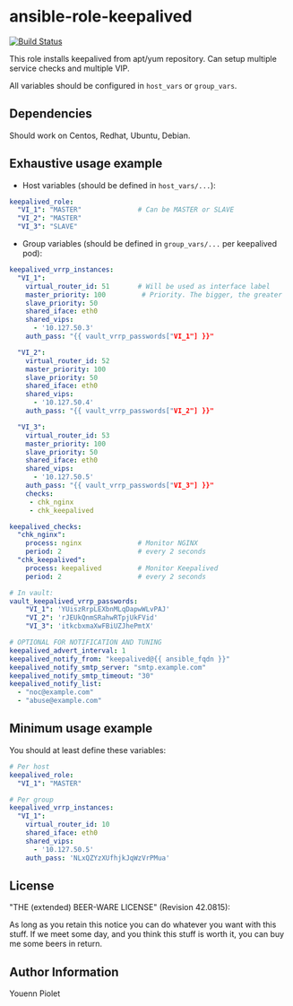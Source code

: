 ansible-role-keepalived
=======================
[![Build Status](https://travis-ci.org/uZer/ansible-role-keepalived.svg?branch=master)](https://travis-ci.org/uZer/ansible-role-keepalived)

This role installs keepalived from apt/yum repository.
Can setup multiple service checks and multiple VIP.

All variables should be configured in `host_vars` or `group_vars`.

Dependencies
------------
Should work on Centos, Redhat, Ubuntu, Debian.

Exhaustive usage example
------------------------

* Host variables (should be defined in `host_vars/...`):

```yaml
keepalived_role:
  "VI_1": "MASTER"              # Can be MASTER or SLAVE
  "VI_2": "MASTER"
  "VI_3": "SLAVE"
```

* Group variables (should be defined in `group_vars/...` per keepalived pod):


```yaml
keepalived_vrrp_instances:
  "VI_1":
    virtual_router_id: 51       # Will be used as interface label
    master_priority: 100         # Priority. The bigger, the greater
    slave_priority: 50
    shared_iface: eth0
    shared_vips:
      - '10.127.50.3'
    auth_pass: "{{ vault_vrrp_passwords["VI_1"] }}"

  "VI_2":
    virtual_router_id: 52
    master_priority: 100
    slave_priority: 50
    shared_iface: eth0
    shared_vips:
      - '10.127.50.4'
    auth_pass: "{{ vault_vrrp_passwords["VI_2"] }}"

  "VI_3":
    virtual_router_id: 53
    master_priority: 100
    slave_priority: 50
    shared_iface: eth0
    shared_vips:
      - '10.127.50.5'
    auth_pass: "{{ vault_vrrp_passwords["VI_3"] }}"
    checks:
     - chk_nginx
     - chk_keepalived

keepalived_checks:
  "chk_nginx":
    process: nginx              # Monitor NGINX
    period: 2                   # every 2 seconds
  "chk_keepalived":
    process: keepalived         # Monitor Keepalived
    period: 2                   # every 2 seconds

# In vault:
vault_keepalived_vrrp_passwords:
    "VI_1": 'YUiszRrpLEXbnMLqDapwWLvPAJ'
    "VI_2": 'rJEUkQnmSRahwRTpjUkFVid'
    "VI_3": 'itkcbxmaXwFBiUZJhePmtX'

# OPTIONAL FOR NOTIFICATION AND TUNING
keepalived_advert_interval: 1
keepalived_notify_from: "keepalived@{{ ansible_fqdn }}"
keepalived_notify_smtp_server: "smtp.example.com"
keepalived_notify_smtp_timeout: "30"
keepalived_notify_list:
  - "noc@example.com"
  - "abuse@example.com"
```

Minimum usage example
---------------------
You should at least define these variables:

```yaml
# Per host
keepalived_role:
  "VI_1": "MASTER"

# Per group
keepalived_vrrp_instances:
  "VI_1":
    virtual_router_id: 10
    shared_iface: eth0
    shared_vips:
      - '10.127.50.5'
    auth_pass: 'NLxQZYzXUfhjkJqWzVrPMua'
```

License
-------
"THE (extended) BEER-WARE LICENSE" (Revision 42.0815):

As long as you retain this notice you can do whatever you want with this stuff.
If we meet some day, and you think this stuff is worth it, you can buy me some
beers in return.


Author Information
------------------
Youenn Piolet
